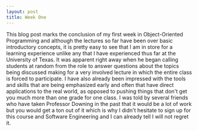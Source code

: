 ```yaml
---
layout: post
title: Week One
---
```

This blog post marks the conclusion of my first week in Object-Oriented Programming and although the lectures so far have been over basic introductory concepts, it is pretty easy to see that I am in store for a learning experience unlike any that I have experienced thus far at the University of Texas. It was apparent right away when he began calling students at random from the role to answer questions about the topics being discussed making for a very involved lecture in which the entire class is forced to participate. I have also already been impressed with the tools and skills that are being emphasized early and often that have direct applications to the real world, as opposed to pushing things that don't get you much more than one grade for one class. I was told by several friends who have taken Professor Downing in the past that it would be a lot of work but you would get a ton out of it which is why I didn't hesitate to sign up for this course and Software Engineering and I can already tell I will not regret it. 
